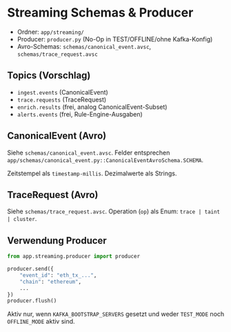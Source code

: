 # Streaming Schemas & Producer

- Ordner: `app/streaming/`
- Producer: `producer.py` (No-Op in TEST/OFFLINE/ohne Kafka-Konfig)
- Avro-Schemas: `schemas/canonical_event.avsc`, `schemas/trace_request.avsc`

## Topics (Vorschlag)
- `ingest.events` (CanonicalEvent)
- `trace.requests` (TraceRequest)
- `enrich.results` (frei, analog CanonicalEvent-Subset)
- `alerts.events` (frei, Rule-Engine-Ausgaben)

## CanonicalEvent (Avro)
Siehe `schemas/canonical_event.avsc`. Felder entsprechen `app/schemas/canonical_event.py::CanonicalEventAvroSchema.SCHEMA`.

Zeitstempel als `timestamp-millis`. Dezimalwerte als Strings.

## TraceRequest (Avro)
Siehe `schemas/trace_request.avsc`. Operation (`op`) als Enum: `trace | taint | cluster`.

## Verwendung Producer
```python
from app.streaming.producer import producer

producer.send({
    "event_id": "eth_tx_...",
    "chain": "ethereum",
    ...
})
producer.flush()
```

Aktiv nur, wenn `KAFKA_BOOTSTRAP_SERVERS` gesetzt und weder `TEST_MODE` noch `OFFLINE_MODE` aktiv sind.
